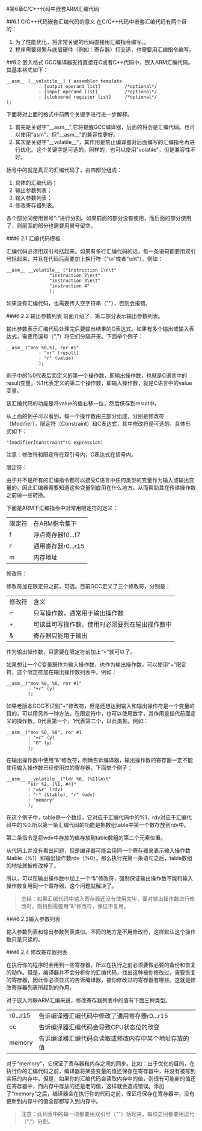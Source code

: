 #第6章C/C++代码中嵌套ARM汇编代码

##6.1 C/C++代码嵌套汇编代码的意义
在C/C++代码中嵌套汇编代码有两个目的：

1. 为了性能优化，将非常关键的代码直接用汇编指令编写。。
2. 程序需要频繁与底层硬件（例如：寄存器）打交道，也需要用汇编指令编写。


##6.2 嵌入格式
GCC编译器支持直接在C或者C++代码中，嵌入ARM汇编代码。其基本格式如下：
    
	__asm__ [__volatile__] ( assembler template
				: [output operand list]			/*optional*/
				: [input operand list]			/*optional*/
				: [clobbered register list]		/*optional*/
	);

下面将对上面的格式中前两个关键字进行进一步解释。

1. 首先是关键字"\_\_asm\_\_",它将提醒GCC编译器，后面的将会是汇编代码。也可以使用"asm"，但"\_\_asm\_\_"的兼容性更好。
2. 其次是关键字"\_\_volatile\_\_"，其作用是禁止编译器对后面编写的汇编指令再进行优化。这个关键字是可选的。同样的，也可以使用"volatile"，但是兼容性不好。

括号中的就是真正的汇编代码了，由四部分组成：

1. 具体的汇编代码；
2. 输出参数列表；
3. 输入参数列表；
4. 修改寄存器列表。

各个部分间使用冒号“:”进行分割。如果前面的部分没有使用，而后面的部分使用了，则前面的部分也需要用冒号留空。

###6.2.1 汇编代码模板：

汇编代码必须用双引号括起来。如果有多行汇编代码的话，每一条语句都要用双引号括起来，并且在代码后面要加上换行符（“\n”或者“\n\t”）。例如：

    __asm__ __volatile__ ("instruction 1\n\t"
					"instruction 2\n\t"
					"instruction 3\n\t"
					"instruction 4"
					);

如果没有汇编代码，也需要传入空字符串（""），否则会报错。

###6.2.2 输出参数列表
前面介绍了，第二部分表示输出参数列表。

输出参数表示汇编代码处理完后要输出结果的C表达式。如果有多个输出或输入表达式，需要用逗号（“,”）将它们分隔开来。下面举个例子：

    __asm__("mov %0,%1, ror #1"
				: "=r" (result)
				: "r" (value)
				);

例子中的%0代表后面定义的第一个操作数，即输出操作数，也就是C语言中的result变量。%1代表定义的第二个操作数，即输入操作数，就是C语言中的value变量。

该汇编代码的功能是将value的值右移一位，然后保存到result中。

从上面的例子可以看到，每一个操作数由三部分组成，分别是修改符（Modifier），限定符（Constraint）和C表达式，其中修改符是可选的。具体形式如下：

    "[modifier]constraint"(C expression)

注意：修改符和限定符在双引号内，C表达式在括号内。

限定符：

由于并不是所有的汇编指令都可以接受C语言中任何类型的变量作为输入或输出变量的，因此汇编器需要知道这些变量到底用在什么地方，从而帮助其在传递操作数之前做一些转换。

下面是ARM下汇编指令中对常用限定符的定义：

<table>
	<tr>
		<td>限定符</td>
		<td>在ARM指令集下</td>
	</tr>
	<tr>
		<td>f</td>
		<td>浮点寄存器f0...f7</td>
	</tr>
	<tr>
		<td>r</td>
		<td>通用寄存器r0...r15</td>
	</tr>
	<tr>
		<td>m</td>
		<td>内存地址</td>
	</tr>
</table>

修改符：

修改符加在限定符之前，可选。目前GCC定义了三个修改符，分别是：

<table>
	<tr>
		<td>修改符</td>
		<td>含义</td>
	</tr>
	<tr>
		<td>=</td>
		<td>只写操作数，通常用于输出操作数</td>
	</tr>
	<tr>
		<td>+</td>
		<td>可读且可写操作数，使用时必须要列在输出操作数中
	</tr>
	<tr>
		<td>&</td>
		<td>寄存器只能用于输出</td>
	</tr>
</table>


作为输出操作数，只需要在限定符前加上“=”就可以了。

如果想让一个C变量既作为输入操作数，也作为输出操作数，可以使用“+”限定符，这个限定符加在输出操作数列表中。例如：

    __asm__("mov %0, %0, ror #1"
			: "+r" (y)
			);

如果老版本GCC不识别"+"修改符，但是还想达到输入和输出操作符是一个变量的目的，可以用另外一种方法。在限定符中，也可以使用数字，其作用是指代前面定义的操作数，0代表第一个，1代表第二个，以此类推。例如：

    __asm__("mov %0, %0", ror #1
			: "=r" (y)
			: "0" (y)
			);

在输出操作数中使用“&”修改符，明确告诉编译器，输出操作数的寄存器一定不能使用输入操作数已经使用过的寄存器。下面举个例子：

    __asm__ __volatile__("ldr %0, [%1]\n\t"
			"str %2, [%1, #4]"
			: "=&r" (rdv)
			: "r" (&table), "r" (wdv)
			: "memory"
			);

在这个例子中，table是一个数组。它对应于汇编代码中的%1，rdv对应于汇编代码中的%0.所以第一条汇编代码的功能是把数组table中第一个数存放到rdv中。

第二条指令是将wdv中存放的值存放到table数组的第二个元素位置。

从代码上并没有看出问题，但是编译器可能会用同一个寄存器来表示输入操作数&table（%1）和输出操作数rdv（%0）。那么执行完第一条语句之后，table数组的地址就被修改掉了。

所以，可以在输出操作数中加上一个“&”修改符，强制保证输出操作数不能和输入操作数复用同一个寄存器，这个问题就解决了。

>总结：如果汇编代码中输入寄存器还没有使用完毕，要对输出操作数进行修改时，则特别需要用“&”修改符，保证不复用。


###6.2.3输入参数列表

输入参数列表和输出参数列表类似。不同的地方是不用修改符，这样默认这个操作数只是只读的。

###6.2.4 修改寄存器列表

在执行你的程序时会用到一些寄存器，所以在执行之前必须要做必要的备份和恢复的动作。但是，编译器并不会分析你的汇编代码，找出这种被你修改过，需要恢复的寄存器，因此你必须显式的告诉编译器，被你修改过的寄存器有哪些。这就是修改寄存器列表所起到的作用。

对于嵌入内联ARM汇编来说，修改寄存器列表中的值有下面三种类型。

<table>
	<tr>
		<td>r0...r15</td>
		<td>告诉编译器汇编代码中修改了通用寄存器r0...r15</td>
	</tr>
	<tr>
		<td>cc</td>
		<td>告诉编译器汇编代码会导致CPU状态位的改变
	</tr>
	<tr>
		<td>memory</td>
		<td>告诉编译器汇编代码会读取或修改内存中某个地址存放的值</td>
	</tr>
</table>

对于"memory"，它保证了寄存器和内存之间的同步。比如：出于优化的目的，在执行你的汇编代码之前，编译器将某些变量的值还保存在寄存器中，并没有被写到实际的内存中。但是，如果你的汇编代码会读取内存中的值，则很有可能新的值还在寄存器中，而内存中存放的还是老的值，这样就会造成错误。添加了“memory”之后，编译器会在执行你的代码之前，保证将保存在寄存器中，没有更新到内存中的值全部都写入到内存中。

>注意：此列表中的每一项都要用双引号（""）括起来，每项之间都要用逗号（","）分割。
